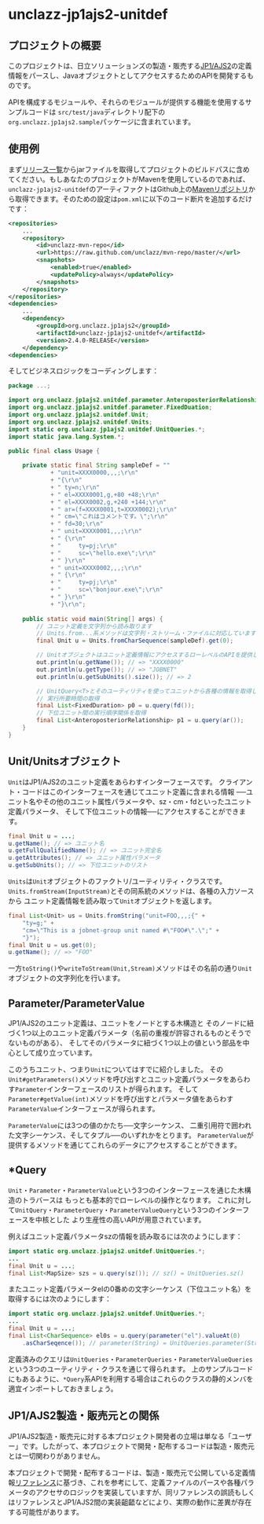 # unclazz-jp1ajs2-unitdef

## プロジェクトの概要

このプロジェクトは、日立ソリューションズの製造・販売する[JP1/AJS2](http://www.hitachi-solutions.co.jp/jp1/sp/?cid=aws0004461)の定義情報をパースし、JavaオブジェクトとしてアクセスするためのAPIを開発するものです。

APIを構成するモジュールや、それらのモジュールが提供する機能を使用するサンプルコードは
`src/test/java`ディレクトリ配下の`org.unclazz.jp1ajs2.sample`パッケージに含まれています。

## 使用例

まず[リリース一覧](https://github.com/unclazz/unclazz-jp1ajs2-unitdef/releases)からjarファイルを取得してプロジェクトのビルドパスに含めてください。もしあなたのプロジェクトがMavenを使用しているのであれば、`unclazz-jp1ajs2-unitdef`のアーティファクトはGithub上の[Mavenリポジトリ](https://github.com/unclazz/mvn-repo)から取得できます。そのための設定は`pom.xml`に以下のコード断片を追加するだけです：
```xml
<repositories>
	...
	<repository>
		<id>unclazz-mvn-repo</id>
		<url>https://raw.github.com/unclazz/mvn-repo/master/</url>
		<snapshots>
			<enabled>true</enabled>
			<updatePolicy>always</updatePolicy>
		</snapshots>
	</repository>
</repositories>
<dependencies>
	...
	<dependency>
		<groupId>org.unclazz.jp1ajs2</groupId>
		<artifactId>unclazz-jp1ajs2-unitdef</artifactId>
		<version>2.4.0-RELEASE</version>
	</dependency>
<dependencies>
```

そしてビジネスロジックをコーディングします：
```java
package ...;

import org.unclazz.jp1ajs2.unitdef.parameter.AnteroposteriorRelationship;
import org.unclazz.jp1ajs2.unitdef.parameter.FixedDuation;
import org.unclazz.jp1ajs2.unitdef.Unit;
import org.unclazz.jp1ajs2.unitdef.Units;
import static org.unclazz.jp1ajs2.unitdef.UnitQueries.*;
import static java.lang.System.*;

public final class Usage {
	
	private static final String sampleDef = ""
			+ "unit=XXXX0000,,,;\r\n"
			+ "{\r\n"
			+ "	ty=n;\r\n"
			+ "	el=XXXX0001,g,+80 +48;\r\n" 
			+ "	el=XXXX0002,g,+240 +144;\r\n"
			+ "	ar=(f=XXXX0001,t=XXXX0002);\r\n" 
			+ "	cm=\"これはコメントです。\";\r\n"
			+ "	fd=30;\r\n"
			+ "	unit=XXXX0001,,,;\r\n"
			+ "	{\r\n"
			+ "		ty=pj;\r\n"
			+ "		sc=\"hello.exe\";\r\n"
			+ "	}\r\n"
			+ "	unit=XXXX0002,,,;\r\n"
			+ "	{\r\n"
			+ "		ty=pj;\r\n" 
			+ "		sc=\"bonjour.exe\";\r\n"
			+ "	}\r\n"
			+ "}\r\n";
	
	public static void main(String[] args) {
		// ユニット定義を文字列から読み取ります
		// Units.from...系メソッドは文字列・ストリーム・ファイルに対応しています
		final Unit u = Units.fromCharSequence(sampleDef).get(0);

		// Unitオブジェクトはユニット定義情報にアクセスするローレベルのAPIを提供します
		out.println(u.getName()); // => "XXXX0000"
		out.println(u.getType()); // => "JOBNET"
		out.println(u.getSubUnits().size()); // => 2

		// UnitQuery<T>とそのユーティリティを使ってユニットから各種の情報を取得します
		// 実行所要時間の取得
		final List<FixedDuration> p0 = u.query(fd());
		// 下位ユニット間の実行順序関係を取得
		final List<AnteroposteriorRelationship> p1 = u.query(ar());
	}
}

```

## Unit/Unitsオブジェクト

`Unit`はJP1/AJS2のユニット定義をあらわすインターフェースです。
クライアント・コードはこのインターフェースを通じてユニット定義に含まれる情報
──ユニット名やその他のユニット属性パラメータや、sz・cm・fdといったユニット定義パラメータ、
そして下位ユニットの情報──にアクセスすることができます。

```java
final Unit u = ...;
u.getName(); // => ユニット名
u.getFullQualifiedName(); // => ユニット完全名
u.getAttributes(); // => ユニット属性パラメータ
u.getSubUnits(); // => 下位ユニットのリスト
```

`Units`は`Unit`オブジェクトのファクトリ/ユーティリティ・クラスです。
`Units.fromStream(InputStream)`とその同系統のメソッドは、各種の入力ソースから
ユニット定義情報を読み取って`Unit`オブジェクトを返します。

```java
final List<Unit> us = Units.fromString("unit=FOO,,,;{" +
    "ty=g;" + 
    "cm=\"This is a jobnet-group unit named #\"FOO#\".\";" + 
    "}");
final Unit u = us.get(0);
u.getName(); // => "FOO"
```

一方`toString()`や`writeToStream(Unit,Stream)`メソッドはその名前の通り`Unit`オブジェクトの文字列化を行います。

## Parameter/ParameterValue

JP1/AJS2のユニット定義は、ユニットをノードとする木構造と
そのノードに紐づく1つ以上のユニット定義パラメータ（名前の重複が許容されるものとそうでないものがある）、
そしてそのパラメータに紐づく1つ以上の値という部品を中心として成り立っています。

このうちユニット、つまり`Unit`についてはすでに紹介しました。
その`Unit#getParameters()`メソッドを呼び出すとユニット定義パラメータをあらわす`Parameter`インターフェースのリストが得られます。
そして`Parameter#getValue(int)`メソッドを呼び出すとパラメータ値をあらわす`ParameterValue`インターフェースが得られます。

`ParameterValue`には3つの値のかたち──文字シーケンス、
二重引用符で囲われた文字シーケンス、そしてタプル──のいずれかをとります。
`ParameterValue`が提供するメソッドを通じてこれらのデータにアクセスすることができます。

## *Query

`Unit`・`Parameter`・`ParameterValue`という3つのインターフェースを通じた木構造のトラバースは
もっとも基本的でローレベルの操作となります。
これに対して`UnitQuery`・`ParameterQuery`・`ParameterValueQuery`という3つのインターフェースを中核とした
より生産性の高いAPIが用意されています。

例えばユニット定義パラメータszの情報を読み取るには次のようにします：

```java
import static org.unclazz.jp1ajs2.unitdef.UnitQueries.*;
...
final Unit u = ...;
final List<MapSize> szs = u.query(sz()); // sz() = UnitQueries.sz()
```

またユニット定義パラメータelの0番めの文字シーケンス（下位ユニット名）を取得するには次のようにします：

```java
import static org.unclazz.jp1ajs2.unitdef.UnitQueries.*;
...
final Unit u = ...;
final List<CharSequence> el0s = u.query(parameter("el").valueAt(0)
    .asCharSeqence()); // parameter(String) = UnitQueries.parameter(String)
```

定義済みのクエリは`UnitQueries`・`ParameterQueries`・`ParameterValueQueries`という3つのユーティリティ・クラスを通じて得られます。
上のサンプルコードにもあるように、`*Query`系APIを利用する場合はこれらのクラスの静的メンバを適宜インポートしておきましょう。

## JP1/AJS2製造・販売元との関係

JP1/AJS2製造・販売元に対する本プロジェクト開発者の立場は単なる「ユーザー」です。したがって、本プロジェクトで開発・配布するコードは製造・販売元とは一切関わりがありません。

本プロジェクトで開発・配布するコードは、製造・販売元で公開している定義情報[リファレンス](http://www.hitachi.co.jp/Prod/comp/soft1/manual/pc/d3K2543/AJSO0001.HTM)に基づき、これを参考にして、定義ファイルのパースや各種パラメータのアクセサのロジックを実装していますが、同リファレンスの誤読もしくはリファレンスとJP1/AJS2間の実装齟齬などにより、実際の動作に差異が存在する可能性があります。
